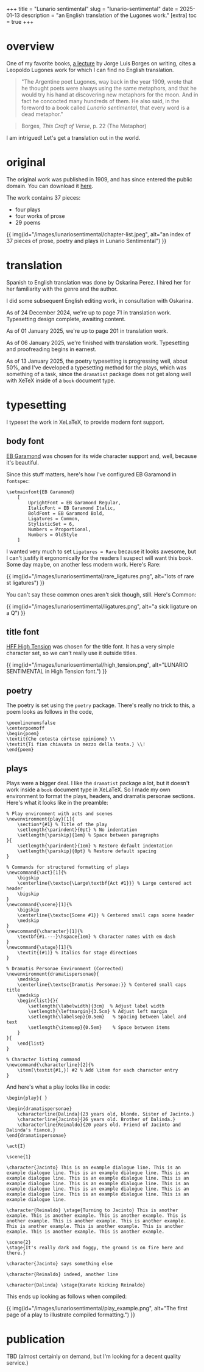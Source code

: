+++
title = "Lunario sentimental"
slug = "lunario-sentimental"
date = 2025-01-13
description = "an English translation of the Lugones work."
[extra]
  toc = true
+++

# overview
One of my favorite books, [a lecture](https://nnix.com/reading/this-craft-of-verse/) by Jorge Luis Borges on writing, cites a Leopoldo Lugones work for which I can find no English translation.

> "The Argentine poet Lugones, way back in the year 1909, wrote that he thought poets were always using the same metaphors, and that he would try his hand at discovering new metaphors for the moon. And in fact he concocted many hundreds of them. He also said, in the foreword to a book called _Lunario sentimental_, that every word is a dead metaphor."

> Borges, _This Craft of Verse_, p. 22 (The Metaphor)

I am intrigued! Let's get a translation out in the world.

# original
The original work was published in 1909, and has since entered the public domain. You can download it [here](https://nnix.com/images/lunariosentimental/lunario_sentimental_original.pdf).

The work contains 37 pieces:
- four plays
- four works of prose
- 29 poems

{{ img(id="/images/lunariosentimental/chapter-list.jpeg", alt="an index of 37 pieces of prose, poetry and plays in Lunario Sentimental") }}

# translation
Spanish to English translation was done by Oskarina Perez. I hired her for her familiarity with the genre and the author.

I did some subsequent English editing work, in consultation with Oskarina.

As of 24 December 2024, we're up to page 71 in translation work. Typesetting design complete, awaiting content.

As of 01 January 2025, we're up to page 201 in translation work.

As of 06 January 2025, we're finished with translation work. Typesetting and proofreading begins in earnest.

As of 13 January 2025, the poetry typesetting is progressing well, about 50%, and I've developed a typesetting method for the plays, which was something of a task, since the `dramatist` package does not get along well with XeTeX inside of a `book` document type.

# typesetting
I typeset the work in XeLaTeX, to provide modern font support.

## body font
[EB Garamond](https://en.wikipedia.org/wiki/EB_Garamond) was chosen for its wide character support and, well, because it's beautiful.

Since this stuff matters, here's how I've configured EB Garamond in `fontspec`:
```
\setmainfont{EB Garamond}
    [
        UprightFont = EB Garamond Regular,
        ItalicFont = EB Garamond Italic,
        BoldFont = EB Garamond Bold,
        Ligatures = Common,
        StylisticSet = 6,
        Numbers = Proportional,
        Numbers = OldStyle
    ]
```
I wanted very much to set `Ligatures = Rare` because it looks awesome, but I can't justify it ergonomically for the readers I suspect will want this book. Some day maybe, on another less modern work. Here's Rare:

{{ img(id="/images/lunariosentimental/rare_ligatures.png", alt="lots of rare st ligatures") }}

You can't say these common ones aren't sick though, still. Here's Common:

{{ img(id="/images/lunariosentimental/ligatures.png", alt="a sick ligature on a Q") }}

## title font
[HFF High Tension](https://www.dafont.com/hff-high-tension.font) was chosen for the title font. It has a very simple character set, so we can't really use it outside titles.

{{ img(id="/images/lunariosentimental/high_tension.png", alt="LUNARIO SENTIMENTAL in High Tension font.") }}

## poetry
The poetry is set using the `poetry` package. There's really no trick to this, a poem looks as follows in the code,

```
\poemlinenumsfalse
\centerpoemoff
\begin{poem}
\textit{Che cotesta córtese opinione} \\
\textit{Ti fian chiavata in mezzo della testa.} \\!
\end{poem}
```

## plays
Plays were a bigger deal. I like the `dramatist` package a lot, but it doesn't work inside a `book` document type in XeLaTeX. So I made my own environment to format the plays, headers, and dramatis personae sections. Here's what it looks like in the preamble:
```
% Play environment with acts and scenes
\newenvironment{play}[1]{
    \section*{#1} % Title of the play
    \setlength{\parindent}{0pt} % No indentation
    \setlength{\parskip}{1em} % Space between paragraphs
}{
    \setlength{\parindent}{1em} % Restore default indentation
    \setlength{\parskip}{0pt} % Restore default spacing
}

% Commands for structured formatting of plays
\newcommand{\act}[1]{%
    \bigskip
    \centerline{\textsc{\Large\textbf{Act #1}}} % Large centered act header
    \bigskip
}
\newcommand{\scene}[1]{%
    \bigskip
    \centerline{\textsc{Scene #1}} % Centered small caps scene header
    \medskip
}
\newcommand{\character}[1]{%
    \textbf{#1.---}\hspace{1em} % Character names with em dash
}
\newcommand{\stage}[1]{%
    \textit{(#1)} % Italics for stage directions
}

% Dramatis Personae Environment (Corrected)
\newenvironment{dramatispersonae}{
    \medskip
    \centerline{\textsc{Dramatis Personae:}} % Centered small caps title
    \medskip
    \begin{list}{}{
        \setlength{\labelwidth}{3cm}  % Adjust label width
        \setlength{\leftmargin}{3.5cm} % Adjust left margin
        \setlength{\labelsep}{0.5em}   % Spacing between label and text
        \setlength{\itemsep}{0.5em}    % Space between items
    }
}{
    \end{list}
}

% Character listing command
\newcommand{\characterline}[2]{%
    \item[\textit{#1,}] #2 % Add \item for each character entry
}
```

And here's what a play looks like in code:
```
\begin{play}{ }

\begin{dramatispersonae}
    \characterline{Dalinda}{23 years old, blonde. Sister of Jacinto.}
    \characterline{Jacinto}{26 years old. Brother of Dalinda.}
    \characterline{Reinaldo}{20 years old. Friend of Jacinto and Dalinda's fiancé.}
\end{dramatispersonae}

\act{I}

\scene{1}

\character{Jacinto} This is an example dialogue line. This is an example dialogue line. This is an example dialogue line. This is an example dialogue line. This is an example dialogue line. This is an example dialogue line. This is an example dialogue line. This is an example dialogue line. This is an example dialogue line. This is an example dialogue line. This is an example dialogue line. This is an example dialogue line. 

\character{Reinaldo} \stage{Turning to Jacinto} This is another example. This is another example. This is another example. This is another example. This is another example. This is another example. This is another example. This is another example. This is another example. This is another example. This is another example. 

\scene{2}
\stage{It's really dark and foggy, the ground is on fire here and there.}

\character{Jacinto} says something else

\character{Reinaldo} indeed, another line

\character{Dalinda} \stage{Karate kicking Reinaldo}
```

This ends up looking as follows when compiled:

{{ img(id="/images/lunariosentimental/play_example.png", alt="The first page of a play to illustrate compiled formatting.") }}

# publication
TBD (almost certainly on demand, but I'm looking for a decent quality service.)